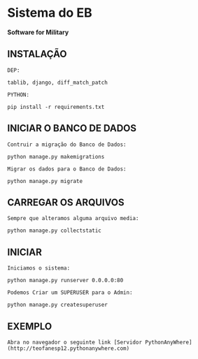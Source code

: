 # Sistema do EB
**Software for Military**

INSTALAÇÃO
----------
	DEP:

	tablib, django, diff_match_patch

	PYTHON:

	pip install -r requirements.txt

INICIAR O BANCO DE DADOS
------------------------
	Contruir a migração do Banco de Dados:

	python manage.py makemigrations

	Migrar os dados para o Banco de Dados:

	python manage.py migrate

CARREGAR OS ARQUIVOS
--------------------
	Sempre que alteramos alguma arquivo media:

	python manage.py collectstatic

INICIAR
-------
	Iniciamos o sistema:

	python manage.py runserver 0.0.0.0:80

	Podemos Criar um SUPERUSER para o Admin:

	python manage.py createsuperuser

EXEMPLO
-------
	Abra no navegador o seguinte link [Servidor PythonAnyWhere](http://teofanesp12.pythonanywhere.com)